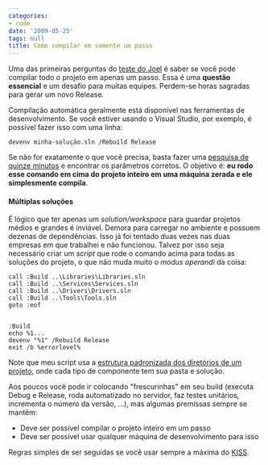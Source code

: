 ```yaml
---
categories:
- code
date: '2009-05-25'
tags: null
title: Como compilar em somente um passo
---
```


Uma das primeiras perguntas do [teste do Joel](http://brazil.joelonsoftware.com/Articles/TheJoelTest.html) é saber se você pode compilar todo o projeto em apenas um passo. Essa é uma **questão essencial** e um desafio para muitas equipes. Perdem-se horas sagradas para gerar um novo Release.

Compilação automática geralmente está disponível nas ferramentas de desenvolvimento. Se você estiver usando o Visual Studio, por exemplo, é possível fazer isso com uma linha:

    devenv minha-solução.sln /Rebuild Release

Se não for exatamente o que você precisa, basta fazer uma [pesquisa de quinze minutos](http://www.google.com/search?q=visual%20studio%20automatic%20build) e encontrar os parâmetros corretos. O objetivo é: **eu rodo esse comando em cima do projeto inteiro em uma máquina zerada e ele simplesmente compila**.

#### Múltiplas soluções

É lógico que ter apenas um _solution/workspace_ para guardar projetos médios e grandes é inviável. Demora para carregar no ambiente e possuem dezenas de dependências. Isso já foi tentado duas vezes nas duas empresas em que trabalhei e não funcionou. Talvez por isso seja necessário criar um _script_ que rode o comando acima para todas as soluções do projeto, o que não muda muito o _modus operandi_ da coisa:

    
    call :Build ..\Libraries\Libraries.sln
    call :Build ..\Services\Services.sln
    call :Build ..\Drivers\Drivers.sln
    call :Build ..\Tools\Tools.sln
    goto :eof

    
    :Build
    echo %1...
    devenv "%1" /Rebuild Release
    exit /b %errorlevel%

Note que meu script usa a [estrutura padronizada dos diretórios de um projeto](http://www.caloni.com.br/projeto-modelo), onde cada tipo de componente tem sua pasta e solução.

Aos poucos você pode ir colocando "frescurinhas" em seu build (executa Debug e Release, roda automatizado no servidor, faz testes unitários, incrementa o número da versão, ...), mas algumas premissas sempre se mantêm:

  * Deve ser possível compilar o projeto inteiro em um passo
  * Deve ser possível usar qualquer máquina de desenvolvimento para isso

Regras simples de ser seguidas se você usar sempre a máxima do [KISS](http://en.wikipedia.org/wiki/KISS_principle).